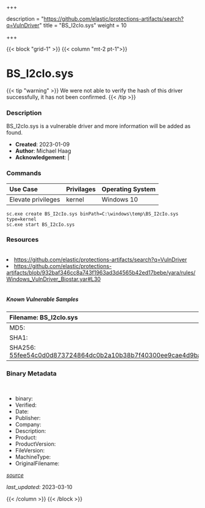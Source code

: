 +++

description = "https://github.com/elastic/protections-artifacts/search?q=VulnDriver"
title = "BS_I2cIo.sys"
weight = 10

+++


{{< block "grid-1" >}}
{{< column "mt-2 pt-1">}}




# BS_I2cIo.sys 


{{< tip "warning" >}}
We were not able to verify the hash of this driver successfully, it has not been confirmed.
{{< /tip >}}




### Description


BS_I2cIo.sys is a vulnerable driver and more information will be added as found.


- **Created**: 2023-01-09
- **Author**: Michael Haag
- **Acknowledgement**:  | [](https://twitter.com/)

### Commands

| Use Case | Privilages | Operating System | 
|:---- | ---- | ---- |
| Elevate privileges | kernel | Windows 10 |

```
sc.exe create BS_I2cIo.sys binPath=C:\windows\temp\BS_I2cIo.sys type=kernel
sc.exe start BS_I2cIo.sys
```

### Resources
<br>


<li><a href=" https://github.com/elastic/protections-artifacts/search?q=VulnDriver"> https://github.com/elastic/protections-artifacts/search?q=VulnDriver</a></li>

<li><a href="https://github.com/elastic/protections-artifacts/blob/932baf346cc8a743f1963ad3d4565b42ed17bebe/yara/rules/Windows_VulnDriver_Biostar.yar#L30">https://github.com/elastic/protections-artifacts/blob/932baf346cc8a743f1963ad3d4565b42ed17bebe/yara/rules/Windows_VulnDriver_Biostar.yar#L30</a></li>


<br>


##### Known Vulnerable Samples

| Filename: BS_I2cIo.sys |
|:---- |
|MD5: <a href="https://www.virustotal.com/gui/file/{&#39;Filename&#39;: &#39;BS_I2cIo.sys&#39;, &#39;MD5&#39;: &#39;&#39;, &#39;SHA1&#39;: &#39;&#39;, &#39;SHA256&#39;: &#39;55fee54c0d0d873724864dc0b2a10b38b7f40300ee9cae4d9baaf8a202c4049a&#39;}"></a>|
|SHA1: <a href="https://www.virustotal.com/gui/file/{&#39;Filename&#39;: &#39;BS_I2cIo.sys&#39;, &#39;MD5&#39;: &#39;&#39;, &#39;SHA1&#39;: &#39;&#39;, &#39;SHA256&#39;: &#39;55fee54c0d0d873724864dc0b2a10b38b7f40300ee9cae4d9baaf8a202c4049a&#39;}"></a>|
|SHA256: <a href="https://www.virustotal.com/gui/file/{&#39;Filename&#39;: &#39;BS_I2cIo.sys&#39;, &#39;MD5&#39;: &#39;&#39;, &#39;SHA1&#39;: &#39;&#39;, &#39;SHA256&#39;: &#39;55fee54c0d0d873724864dc0b2a10b38b7f40300ee9cae4d9baaf8a202c4049a&#39;}">55fee54c0d0d873724864dc0b2a10b38b7f40300ee9cae4d9baaf8a202c4049a</a>|




### Binary Metadata
<br>

- binary: 
- Verified: 
- Date: 
- Publisher: 
- Company: 
- Description: 
- Product: 
- ProductVersion: 
- FileVersion: 
- MachineType: 
- OriginalFilename: 

[*source*](https://github.com/magicsword-io/LOLDrivers/tree/main/yaml/bs_i2cio.sys.yml)

*last_updated:* 2023-03-10


{{< /column >}}
{{< /block >}}
